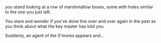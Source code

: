 
you stand looking at a row of marshmallow boxes,
some with holes similar to the one you just left.

You stare and wonder if you've done this over and over again
in the past as you think about what the key master has told you.

Suddenly, an agent of the S'mores appears and...